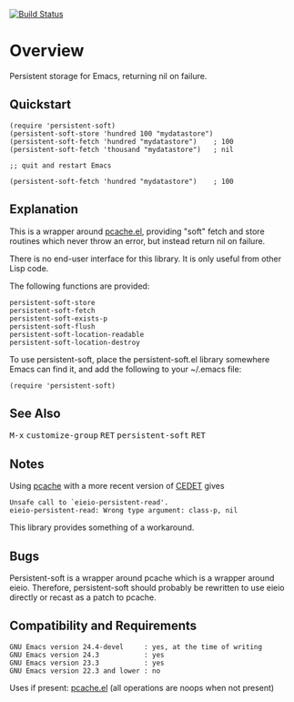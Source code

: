 [![Build Status](https://secure.travis-ci.org/rolandwalker/persistent-soft.png?branch=master)](http://travis-ci.org/rolandwalker/persistent-soft)

# Overview

Persistent storage for Emacs, returning nil on failure.

## Quickstart

```elisp
(require 'persistent-soft)
(persistent-soft-store 'hundred 100 "mydatastore")
(persistent-soft-fetch 'hundred "mydatastore")    ; 100
(persistent-soft-fetch 'thousand "mydatastore")   ; nil
 
;; quit and restart Emacs
 
(persistent-soft-fetch 'hundred "mydatastore")    ; 100
```

## Explanation

This is a wrapper around [pcache.el](http://github.com/sigma/pcache), providing "soft" fetch and
store routines which never throw an error, but instead return
nil on failure.

There is no end-user interface for this library.  It is only
useful from other Lisp code.

The following functions are provided:

	persistent-soft-store
	persistent-soft-fetch
	persistent-soft-exists-p
	persistent-soft-flush
	persistent-soft-location-readable
	persistent-soft-location-destroy

To use persistent-soft, place the persistent-soft.el library
somewhere Emacs can find it, and add the following to your
~/.emacs file:

```elisp
(require 'persistent-soft)
```

## See Also

<kbd>M-x</kbd> <kbd>customize-group</kbd> <kbd>RET</kbd> <kbd>persistent-soft</kbd> <kbd>RET</kbd>

## Notes

Using [pcache](http://github.com/sigma/pcache) with a more recent version of [CEDET](http://cedet.sourceforge.net/) gives

	Unsafe call to `eieio-persistent-read'.
	eieio-persistent-read: Wrong type argument: class-p, nil

This library provides something of a workaround.

## Bugs

Persistent-soft is a wrapper around pcache which is a wrapper
around eieio.  Therefore, persistent-soft should probably be
rewritten to use eieio directly or recast as a patch to pcache.

## Compatibility and Requirements

	GNU Emacs version 24.4-devel     : yes, at the time of writing
	GNU Emacs version 24.3           : yes
	GNU Emacs version 23.3           : yes
	GNU Emacs version 22.3 and lower : no

Uses if present: [pcache.el](http://github.com/sigma/pcache) (all operations are noops when
not present)
